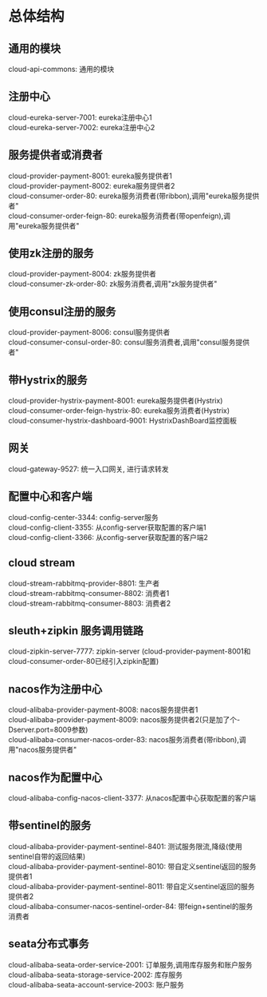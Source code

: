 # 总体结构

## 通用的模块
cloud-api-commons: 通用的模块   

## 注册中心
cloud-eureka-server-7001: eureka注册中心1   
cloud-eureka-server-7002: eureka注册中心2   

## 服务提供者或消费者
cloud-provider-payment-8001: eureka服务提供者1   
cloud-provider-payment-8002: eureka服务提供者2   
cloud-consumer-order-80: eureka服务消费者(带ribbon),调用"eureka服务提供者"   
cloud-consumer-order-feign-80: eureka服务消费者(带openfeign),调用"eureka服务提供者"   

## 使用zk注册的服务
cloud-provider-payment-8004: zk服务提供者   
cloud-consumer-zk-order-80: zk服务消费者,调用"zk服务提供者"   

## 使用consul注册的服务
cloud-provider-payment-8006: consul服务提供者   
cloud-consumer-consul-order-80: consul服务消费者,调用"consul服务提供者"   

## 带Hystrix的服务
cloud-provider-hystrix-payment-8001: eureka服务提供者(Hystrix)   
cloud-consumer-order-feign-hystrix-80: eureka服务消费者(Hystrix)   
cloud-consumer-hystrix-dashboard-9001: HystrixDashBoard监控面板   

## 网关
cloud-gateway-9527: 统一入口网关, 进行请求转发   

## 配置中心和客户端
cloud-config-center-3344: config-server服务   
cloud-config-client-3355: 从config-server获取配置的客户端1   
cloud-config-client-3366: 从config-server获取配置的客户端2   

## cloud stream
cloud-stream-rabbitmq-provider-8801: 生产者   
cloud-stream-rabbitmq-consumer-8802: 消费者1   
cloud-stream-rabbitmq-consumer-8803: 消费者2   

## sleuth+zipkin 服务调用链路
cloud-zipkin-server-7777: zipkin-server (cloud-provider-payment-8001和cloud-consumer-order-80已经引入zipkin配置)   

## nacos作为注册中心
cloud-alibaba-provider-payment-8008: nacos服务提供者1   
cloud-alibaba-provider-payment-8009: nacos服务提供者2(只是加了个-Dserver.port=8009参数)   
cloud-alibaba-consumer-nacos-order-83: nacos服务消费者(带ribbon),调用"nacos服务提供者"   

## nacos作为配置中心
cloud-alibaba-config-nacos-client-3377: 从nacos配置中心获取配置的客户端   

## 带sentinel的服务
cloud-alibaba-provider-payment-sentinel-8401: 测试服务限流,降级(使用sentinel自带的返回结果)   
cloud-alibaba-provider-payment-sentinel-8010: 带自定义sentinel返回的服务提供者1   
cloud-alibaba-provider-payment-sentinel-8011: 带自定义sentinel返回的服务提供者2   
cloud-alibaba-consumer-nacos-sentinel-order-84: 带feign+sentinel的服务消费者   

## seata分布式事务
cloud-alibaba-seata-order-service-2001: 订单服务,调用库存服务和账户服务   
cloud-alibaba-seata-storage-service-2002: 库存服务   
cloud-alibaba-seata-account-service-2003: 账户服务   

